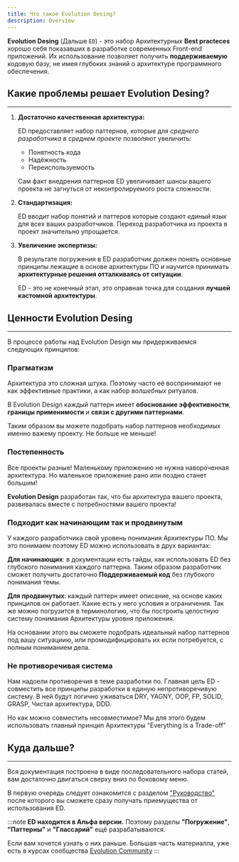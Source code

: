```yaml
---
title: Что такое Evolution Desing?
description: Overview
---
```


**Evolution Desing** (Дальше `ED`) - это набор Архитектурных **Best practeces** хорошо себя показавших в разработке современных Front-end приложений.
Их использование позволяет получить **поддерживаемую** кодовую базу, не имея глубоких знаний о архитектуре программного обеспечения.

## Какие проблемы решает Evolution Desing?

---

1. **Достаточно качественная архитектура:**

   ED предоставляет набор паттернов, которые для _среднего разработчика в среднем проекте_ позволяют увеличить:

   - Понятность кода
   - Надёжность
   - Переиспользуемость

   Сам факт внедрения паттернов ED увеличивает шансы вашего проекта не загнуться от неконтролируемого роста сложности.

2. **Стандартизация:**

   ED вводит набор понятий и паттеров которые создают _единый язык_ для всех ваших разработчиков.
   Переход разработчика из проекта в проект значительно упрощается.

3. **Увеличение экспертизы:**

   В результате погружения в ED разработчик должен понять основные принципы лежащие в основе архитектуры ПО и научится принимать **архитектурные решения отталкиваясь от ситуации**.

   ED - это не конечный этап, это оправная точка для создания **лучшей кастомной архитектуры**.

## Ценности Evolution Desing

---

В процессе работы над Evolution Design мы придерживаемся следующих принципов:

### Прагматизм

Архитектура это сложная штука. Поэтому часто её воспринимают не как эффективные практики, а как набор _волшебных_ ритуалов.

В Evolution Design каждый паттерн имеет **обоснование эффективности**, **границы применимости** и **связи с другими паттернами**.

Таким образом вы можете подобрать набор паттернов необходимых именно важему проекту. Не больше не меньше!

### Постепенность

Все проекты разные! Маленькому приложению не нужна навороченная архитектура. Но маленькое приложение рано или поздно станет большим!

**Evolution Design** разработан так, что бы архитектура вашего проекта, развивалась вместе с потребностями вашего проекта!

### Подходит как начинающим так и продвинутым

У каждого разработчика свой уровень понимания Архитектуры ПО. Мы это понимаем поэтому ED можно использовать в друх вариантах:

**Для начинающих**: в документации есть гайды, как использовать ED без глубокого понимания каждого паттерна.
Таким образом разработчик сможет получить достаточно **Поддерживаемый код** без глубокого понимания темы.

**Для продвинутых**: каждый паттерн имеет описание, на основе каких принципов он работает. Какие есть у него условия и ограничения.
Так же можно погрузится в терминологию, что бы построить целостную систему понимания Архитектуры уровня приложения.

На основании этого вы сможете подобрать идеальный набор паттернов под вашу ситуациию, или промодифицировать их если потребуется, с полным пониманием дела.

### Не противоречивая система

Нам надоели противоречия в теме разработки по. Главная цель ED - совместить все принципы разработки в единую непротиворечивую систему.
В ней будут логично уживаться DRY, YAGNY, OOP, FP, SOLID, GRASP, Чистая архитектура, DDD.

Но как можно совместить несовместимое? Мы для этого будем использовать главный принцип Архитектуры "Everything is a Trade-off"

## Куда дальше?

---

Вся документация построена в виде последовательного набора статей, вам достаточно двигаться сверху вниз по боковому меню.

В первую очередь следует ознакомится с разделом ["Руководство"](/guide) после которого вы сможете сразу получать приемущества от использования ED.

:::note
**ED находится в Альфа версии.** Поэтому разделы **"Погружение"**, **"Паттерны"** и **"Глассарий"** ещё разрабатываются.

Если вам хочется узнать о них раньше. Большая часть материалла, уже есть в курсах сообщества [Evolution Community](https://evocomm.space/)
:::
